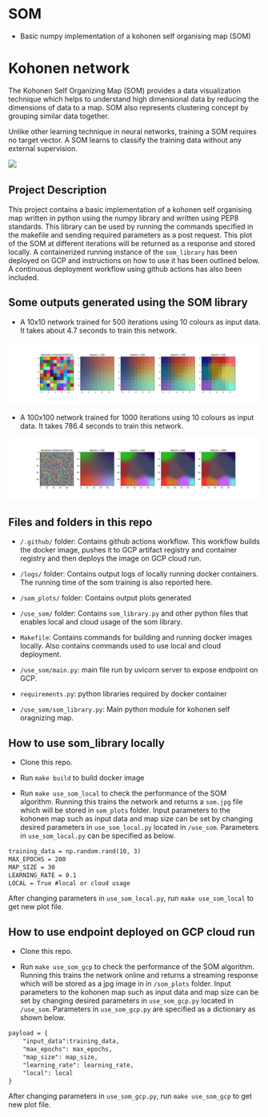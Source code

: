 # SOM
- Basic numpy implementation of a kohonen self organising map (SOM)

# Kohonen network
The Kohonen Self Organizing Map (SOM) provides a data visualization technique which helps to understand high dimensional data by reducing the dimensions of data to a map. SOM also represents clustering concept by grouping similar data together.

Unlike other learning technique in neural networks, training a SOM requires no target vector. A SOM learns to classify the training data without any external supervision.

<img src="http://www.pitt.edu/~is2470pb/Spring05/FinalProjects/Group1a/tutorial/kohonen1.gif" />

## Project Description
This project contains a basic implementation of a kohonen self organising map written in python using the numpy library and written using PEP8 standards. This library can be used by running the commands specified in the makefile and sending required parameters as a post request. This plot of the SOM at different iterations will be returned as a response and stored locally. A containerized running instance of the `som_library` has been deployed on GCP and instructions on how to use it has been outlined below. A continuous deployment workflow using github actions has also been included. 

## Some  outputs generated using the SOM library
- A 10x10 network trained for 500 iterations using 10 colours as input data. It takes about 4.7 seconds to train this network.

![10x10_500](examples/10x10_500.png)

- A 100x100 network trained for 1000 iterations using 10 colours as input data. It takes 786.4 seconds to train this network.

![10x10_500](examples/100x100_1000.png)



## Files and folders in this repo
- `/.github/` folder: Contains github actions workflow. This workflow builds the docker image, pushes it to GCP artifact registry and container registry and then deploys the image on GCP cloud run. 

- `/logs/` folder: Contains output logs of locally running docker containers. The running time of the som training is also reported here. 

- `/som_plots/` folder: Contains output plots generated

- `/use_som/` folder: Contains  `som_library.py` and other python files that enables local and cloud usage of the som library. 

- `Makefile`: Contains commands for building and running docker images locally. Also contains commands used to use local and cloud deployment. 

- `/use_som/main.py`: main file run by uvicorn server to expose endpoint on GCP. 

- `requirements.py`: python libraries required by docker container

- `/use_som/som_library.py`: Main python module for kohonen self oragnizing map. 

## How to use som_library locally 

- Clone this repo. 

- Run `make build` to build docker image


- Run `make use_som_local` to check the performance of the SOM algorithm. Running this trains the network and returns a  `som.jpg` file  which will be stored in `som_plots` folder. Input parameters to the kohonen map  such as input data and map size can be set by changing desired parameters in `use_som_local.py` located in  `/use_som`. 
Parameters in `use_som_local.py` can be specified as below. 

```
training_data = np.random.rand(10, 3)
MAX_EPOCHS = 200
MAP_SIZE = 30
LEARNING_RATE = 0.1
LOCAL = True #local or cloud usage
```
After changing parameters in `use_som_local.py`, run `make use_som_local` to get new plot file. 


## How to use endpoint deployed on GCP cloud run 

- Clone this repo. 

- Run `make use_som_gcp` to check the performance of the SOM algorithm. Running this trains the network online and returns a streaming  response which will be stored as a jpg image in in `/som_plots` folder. Input parameters to the kohonen map  such as input data and map size can be set by changing desired parameters in `use_som_gcp.py` located in  `/use_som`. Parameters in `use_som_gcp.py` are specified as a dictionary as shown below. 
```
payload = {
    "input_data":training_data,
    "max_epochs": max_epochs,
    "map_size": map_size,
    "learning_rate": learning_rate,
    "local": local
}
```

 After changing parameters in `use_som_gcp.py`, run `make use_som_gcp` to get new plot file. 

